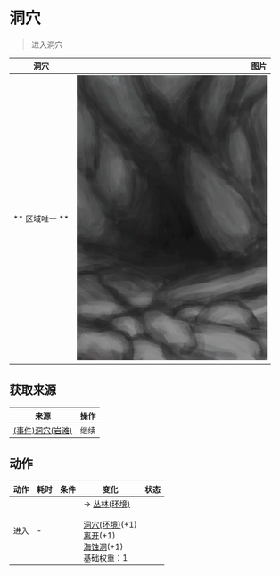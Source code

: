 # 洞穴  
> 进入洞穴  
  
  洞穴  |   图片   
 ----  |  ----:   
 ** 区域唯一 **  |  ![](Sprite/CaveEntrance.png)   
  
## 获取来源  
来源  |  操作  
----  |  ----  
[(事件)洞穴(岩滩)](Event_CaveFound.md)  |  继续  
## 动作  
动作  |  耗时  |  条件  |  变化  |  状态  
----  |  ----  |  ----  |  ----  |  ----  
进入<br>  |  -  |    |  → [丛林(环境)](Env_Jungle.md)<br><br>[洞穴(环境)](Env_CaveSea.md)(+1)<br>[离开](CaveSeaExit.md)(+1)<br>[海蚀洞](CaveSea.md)(+1)<br>基础权重：1<br>  |    
